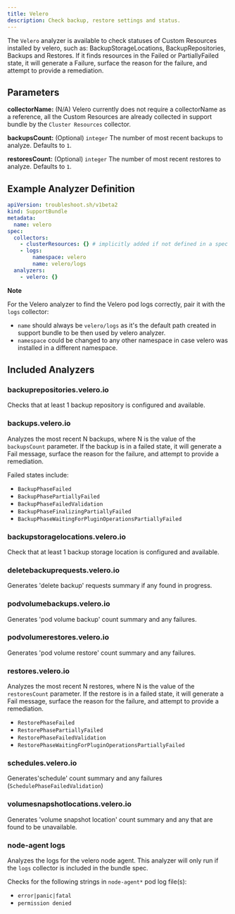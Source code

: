 ```yaml
---
title: Velero
description: Check backup, restore settings and status.
---
```


The `Velero` analyzer is available to check statuses of Custom Resources installed by velero, such as: BackupStorageLocations, BackupRepositories, Backups and Restores.  If it finds resources in the Failed or PartiallyFailed state, it will generate a Failure, surface the reason for the failure, and attempt to provide a remediation.

## Parameters

**collectorName:** (N/A) Velero currently does not require a collectorName as a reference, all the Custom Resources are already collected in support bundle by the `Cluster Resources` collector.

**backupsCount:** (Optional) `integer` The number of most recent backups to analyze.  Defaults to `1`.

**restoresCount:** (Optional) `integer` The number of most recent restores to analyze.  Defaults to `1`.

## Example Analyzer Definition

```yaml
apiVersion: troubleshoot.sh/v1beta2
kind: SupportBundle
metadata:
  name: velero
spec:
  collectors:
    - clusterResources: {} # implicitly added if not defined in a spec
    - logs:
        namespace: velero
        name: velero/logs
  analyzers:
    - velero: {}
```

**Note**

For the Velero analyzer to find the Velero pod logs correctly, pair it with the `logs` collector:

- `name` should always be `velero/logs` as it's the default path created in support bundle to be then used by velero analyzer.
- `namespace` could be changed to any other namespace in case velero was installed in a different namespace.

## Included Analyzers

### backuprepositories.velero.io

Checks that at least 1 backup repository is configured and available.

### backups.velero.io

Analyzes the most recent N backups, where N is the value of the `backupsCount` parameter.  If the backup is in a failed state, it will generate a Fail message, surface the reason for the failure, and attempt to provide a remediation.

Failed states include:

- `BackupPhaseFailed`
- `BackupPhasePartiallyFailed`
- `BackupPhaseFailedValidation`
- `BackupPhaseFinalizingPartiallyFailed`
- `BackupPhaseWaitingForPluginOperationsPartiallyFailed`

### backupstoragelocations.velero.io

Check that at least 1 backup storage location is configured and available.

### deletebackuprequests.velero.io

Generates 'delete backup' requests summary if any found in progress.

### podvolumebackups.velero.io

Generates 'pod volume backup' count summary and any failures.

### podvolumerestores.velero.io

Generates 'pod volume restore' count summary and any failures.

### restores.velero.io

Analyzes the most recent N restores, where N is the value of the `restoresCount` parameter.  If the restore is in a failed state, it will generate a Fail message, surface the reason for the failure, and attempt to provide a remediation.

- `RestorePhaseFailed`
- `RestorePhasePartiallyFailed`
- `RestorePhaseFailedValidation`
- `RestorePhaseWaitingForPluginOperationsPartiallyFailed`

### schedules.velero.io

Generates'schedule' count summary and any failures (`SchedulePhaseFailedValidation`)

### volumesnapshotlocations.velero.io

Generates 'volume snapshot location' count summary and any that are found to be unavailable.

### node-agent logs

Analyzes the logs for the velero node agent. This analyzer will only run if the `logs` collector is included in the bundle spec.

Checks for the following strings in `node-agent*` pod log file(s):

- `error|panic|fatal`
- `permission denied`
